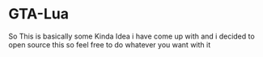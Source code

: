 # GTA-Lua
So This is basically some Kinda Idea i have come up with and i decided to open source this so feel free to do whatever you want with it
